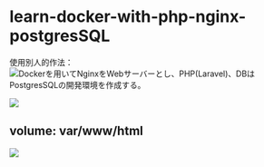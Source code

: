# learn-docker-with-php-nginx-postgresSQL

使用別人的作法：![Dockerを用いてNginxをWebサーバーとし、PHP(Laravel)、DBはPostgresSQLの開発環境を作成する。](https://qiita.com/roughstorm/items/1573ea7284282d0404d0)

![](https://i.imgur.com/nXpPqdd.png)

## volume: var/www/html
![](https://i.imgur.com/nXpPqdd.png)
